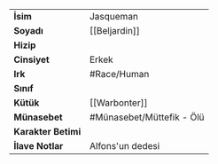 |  |  |  
|---|---|  
| **İsim** | Jasqueman|  
| **Soyadı** | [[Beljardin]]|  
| **Hizip** | |  
| **Cinsiyet** | Erkek|  
| **Irk** | #Race/Human|  
| **Sınıf** | |  
| **Kütük** | [[Warbonter]]|  
| **Münasebet** | #Münasebet/Müttefik - Ölü|  
| **Karakter Betimi** | |  
| **İlave Notlar** | Alfons'un dedesi|  

